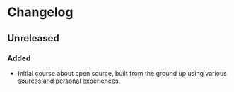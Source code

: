 # Changelog

## Unreleased

### Added

- Initial course about open source, built from the ground up using various sources and personal experiences.


